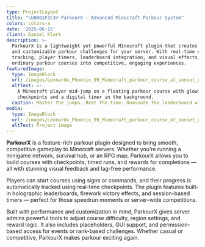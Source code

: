```yaml
---
type: ProjectLayout
title: "\U0001F3C3‍♂️ ParkourX – Advanced Minecraft Parkour System"
colors: colors-a
date: '2025-06-15'
client: Daniel Klark
description: >-
  ParkourX is a lightweight yet powerful Minecraft plugin that creates immersive
  and customizable parkour challenges for your server. With real-time checkpoint
  tracking, player timers, leaderboard integration, and visual effects, it turns
  ordinary parkour courses into competitive, engaging experiences.
featuredImage:
  type: ImageBlock
  url: /images/Leonardo_Phoenix_09_Minecraft_parkour_course_at_sunset_glowing_1.jpg
  altText: >-
    A Minecraft player mid-jump on a floating parkour course with glowing
    checkpoints and a digital timer in the background.
  caption: Master the jumps. Beat the time. Dominate the leaderboard with ParkourX!
media:
  type: ImageBlock
  url: /images/Leonardo_Phoenix_09_Minecraft_parkour_course_at_sunset_glowing_1.jpg
  altText: Project image
---
```

**ParkourX** is a feature-rich parkour plugin designed to bring smooth, competitive gameplay to Minecraft servers. Whether you’re running a minigame network, survival hub, or an RPG map, ParkourX allows you to build courses with checkpoints, timed runs, and rewards for completions — all with stunning visual feedback and lag-free performance.

Players can start courses using signs or commands, and their progress is automatically tracked using real-time checkpoints. The plugin features built-in holographic leaderboards, firework victory effects, and session-based timers — perfect for those speedrun moments or server-wide competitions.

Built with performance and customization in mind, ParkourX gives server admins powerful tools to adjust course difficulty, region settings, and reward logic. It also includes placeholders, GUI support, and permission-based access for events or rank-based challenges. Whether casual or competitive, ParkourX makes parkour exciting again.
